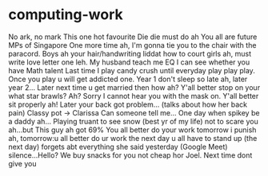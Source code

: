 # computing-work
No ark, no mark
This one hot favourite
Die die must do ah
You all are future MPs of Singapore
One more time ah, I'm gonna tie you to the chair with the paracord.
Boys ah your hair/handwriting liddat how to court girls ah, must write love letter one leh.
My husband teach me EQ
I can see whether you have Math talent
Last time I play candy crush until everyday play play play. Once you play u will get addicted one.
Year 1 don't sleep so late ah, later year 2...
Later next time u get married then how ah?
Y'all better stop on your what star brawls?
Ah? Sorry I cannot hear you with the mask on.
Y'all better sit properly ah! Later your back got problem... (talks about how her back pain)
Classy pot -> Clarissa
Can someone tell me...
One day when spikey be a daddy ah...
Playing truant to see snow (best yr of my life)
not to scare you ah...but
This guy ah got 69%
You all better do your work tomorrow i punish ah, tomorrow:u all better do ur work the next day u all have to stand up (the next day) forgets abt everything she said yesterday
(Google Meet) silence...Hello?
We buy snacks for you not cheap hor Joel. Next time dont give you

